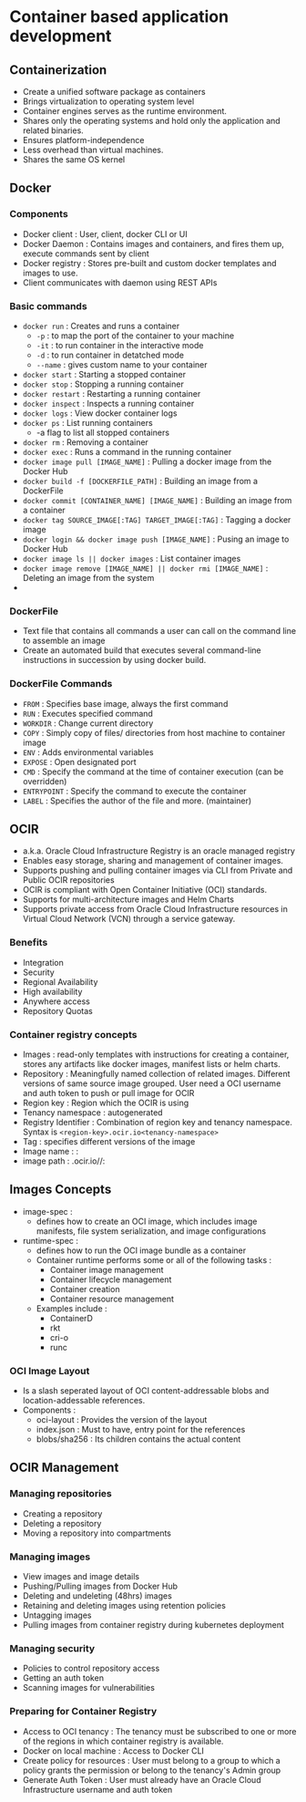 # Container based application development

## Containerization

- Create a unified software package as containers
- Brings virtualization to operating system level
- Container engines serves as the runtime environment.
- Shares only the operating systems and hold only the application and related binaries.
- Ensures platform-independence
- Less overhead than virtual machines.
- Shares the same OS kernel

## Docker

### Components

- Docker client : User, client, docker CLI or UI
- Docker Daemon : Contains images and containers, and fires them up, execute commands sent by client
- Docker registry : Stores pre-built and custom docker templates and images to use.
- Client communicates with daemon using REST APIs

### Basic commands

- `docker run` : Creates and runs a container
    - `-p` : to map the port of the container to your machine
    - `-it` : to run container in the interactive mode
    - `-d` : to run container in detatched mode
    - `--name` : gives custom name to your container
- `docker start` : Starting a stopped container
- `docker stop` : Stopping a running container
- `docker restart` : Restarting a running container
- `docker inspect` : Inspects a running container
- `docker logs` : View docker container logs
- `docker ps` : List running containers  
    -  -a flag to list all stopped containers
- `docker rm` : Removing a container
- `docker exec` : Runs a command in the running container
- `docker image pull [IMAGE_NAME]` : Pulling a docker image from the Docker Hub
- `docker build -f [DOCKERFILE_PATH]` : Building an image from a DockerFile
- `docker commit [CONTAINER_NAME] [IMAGE_NAME]` : Building an image from a container
- `docker tag SOURCE_IMAGE[:TAG] TARGET_IMAGE[:TAG]` : Tagging a docker image
- `docker login && docker image push [IMAGE_NAME]` : Pusing an image to Docker Hub
- `docker image ls || docker images` : List container images
- `docker image remove [IMAGE_NAME] || docker rmi [IMAGE_NAME]` : Deleting an image from the system
- 


### DockerFile

- Text file that contains all commands a user can call on the command line to assemble an image
- Create an automated build that executes several command-line instructions in succession by using docker build.

### DockerFile Commands

- `FROM` : Specifies base image, always the first command
- `RUN` : Executes specified command
- `WORKDIR` : Change current directory
- `COPY` : Simply copy of files/ directories from host machine to container image
- `ENV` : Adds environmental variables
- `EXPOSE` : Open designated port
- `CMD` : Specify the command at the time of container execution (can be overridden)
- `ENTRYPOINT` : Specify the command to execute the container
- `LABEL` : Specifies the author of the file and more. (maintainer)

## OCIR

- a.k.a. Oracle Cloud Infrastructure Registry is an oracle managed registry
- Enables easy storage, sharing and management of container images.
- Supports pushing and pulling container images via CLI from Private and Public OCIR repositories
- OCIR is compliant with Open Container Initiative (OCI) standards.  
- Supports for multi-architecture images and Helm Charts
- Supports private access from Oracle Cloud Infrastructure resources in Virtual Cloud Network (VCN) through a service gateway.

### Benefits

- Integration
- Security
- Regional Availability
- High availability
- Anywhere access
- Repository Quotas

### Container registry concepts

- Images : read-only templates with instructions for creating a container, stores any artifacts like docker images, manifest lists or helm charts.
- Repository : Meaningfully named collection of related images. Different versions of same source image grouped. User need a OCI username and auth token to push or pull image for OCIR
- Region key : Region which the OCIR is using
- Tenancy namespace : autogenerated
- Registry Identifier : Combination of region key and tenancy namespace. Syntax is `<region-key>.ocir.io<tenancy-namespace>`
- Tag : specifies different versions of the image
- Image name : <repo-name>:<tag>
- image path : <region-key>.ocir.io/<tenancy-namespace>/<repo-name>:<tag>

## Images Concepts

- image-spec : 
    - defines how to create an OCI image, which includes image manifests, file system serialization, and image configurations
- runtime-spec : 
    - defines how to run the OCI image bundle as a container
    - Container runtime performs some or all of the following tasks : 
        - Container image management
        - Container lifecycle management
        - Container creation
        - Container resource management
    - Examples include : 
        - ContainerD
        - rkt
        - cri-o
        - runc

### OCI Image Layout

- Is a slash seperated layout of OCI content-addressable blobs and location-addessable references.
- Components : 
    - oci-layout : Provides the version of the layout
    - index.json : Must to have, entry point for the references
    - blobs/sha256 : Its children contains the actual content 

## OCIR Management

### Managing repositories

- Creating a repository
- Deleting a repository
- Moving a repository into compartments

### Managing images

- View images and image details
- Pushing/Pulling images from Docker Hub
- Deleting and undeleting (48hrs) images
- Retaining and deleting images using retention policies
- Untagging images
- Pulling images from container registry during kubernetes deployment

### Managing security

- Policies to control repository access
- Getting an auth token
- Scanning images for vulnerabilities

### Preparing for Container Registry

- Access to OCI tenancy : The tenancy must be subscribed to one or more of the regions in which container registry is available.
- Docker on local machine : Access to Docker CLI
- Create policy for resources : User must belong to a group to which a policy grants the permission or belong to the tenancy's Admin group
- Generate Auth Token : User must already have an Oracle Cloud Infrastructure username and auth token